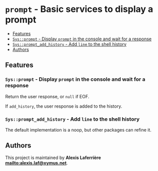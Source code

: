 # `prompt` - Basic services to display a prompt

* [Features](#Features)
* [`Sys::prompt` - Display `prompt` in the console and wait for a response](#`Sys::prompt`---Display-`prompt`-in-the-console-and-wait-for-a-response)
* [`Sys::prompt_add_history` - Add `line` to the shell history](#`Sys::prompt_add_history`---Add-`line`-to-the-shell-history)
* [Authors](#Authors)

## Features

### `Sys::prompt` - Display `prompt` in the console and wait for a response

Return the user response, or `null` if EOF.

If `add_history`, the user response is added to the history.

### `Sys::prompt_add_history` - Add `line` to the shell history

The default implementation is a noop, but other packages can refine it.

## Authors

This project is maintained by **Alexis Laferrière <mailto:alexis.laf@xymus.net>**.
